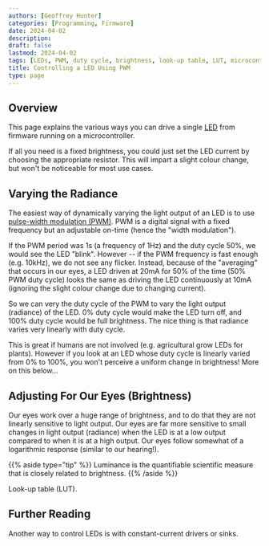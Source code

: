```yaml
---
authors: [Geoffrey Hunter]
categories: [Programming, Firmware]
date: 2024-04-02
description: 
draft: false
lastmod: 2024-04-02
tags: [LEDs, PWM, duty cycle, brightness, look-up table, LUT, microcontrollers, radiance, luminance, firmware, C]
title: Controlling a LED Using PWM
type: page
---
```


## Overview

This page explains the various ways you can drive a single [LED](/electronics/components/diodes/light-emitting-diodes-leds/) from firmware running on a microcontroller.

If all you need is a fixed brightness, you could just set the LED current by choosing the appropriate resistor. This will impart a slight colour change, but won't be noticeable for most use cases. 

## Varying the Radiance

The easiest way of dynamically varying the light output of an LED is to use [pulse-width modulation (PWM)](/electronics/circuit-design/pulse-width-modulation-pwm/). PWM is a digital signal with a fixed frequency but an adjustable on-time (hence the "width modulation").

If the PWM period was 1s (a frequency of 1Hz) and the duty cycle 50%, we would see the LED "blink". However -- if the PWM frequency is fast enough (e.g. 10kHz), we do not see any flicker. Instead, because of the "averaging" that occurs in our eyes, a LED driven at 20mA for 50% of the time (50% PWM duty cycle) looks the same as driving the LED continuously at 10mA (ignoring the slight colour change due to changing current).

So we can very the duty cycle of the PWM to vary the light output (radiance) of the LED. 0% duty cycle would make the LED turn off, and 100% duty cycle would be full brightness. The nice thing is that radiance varies very linearly with duty cycle. 

This is great if humans are not involved (e.g. agricultural grow LEDs for plants). However if you look at an LED whose duty cycle is linearly varied from 0% to 100%, you won't perceive a uniform change in brightness! More on this below...

## Adjusting For Our Eyes (Brightness)

Our eyes work over a huge range of brightness, and to do that they are not linearly sensitive to light output. Our eyes are far more sensitive to small changes in light output (radiance) when the LED is at a low output compared to when it is at a high output. Our eyes follow somewhat of a logarithmic response (similar to our hearing!).

{{% aside type="tip" %}}
Luminance is the quantifiable scientific measure that is closely related to brightness.
{{% /aside %}}

Look-up table (LUT).

## Further Reading

Another way to control LEDs is with constant-current drivers or sinks.
